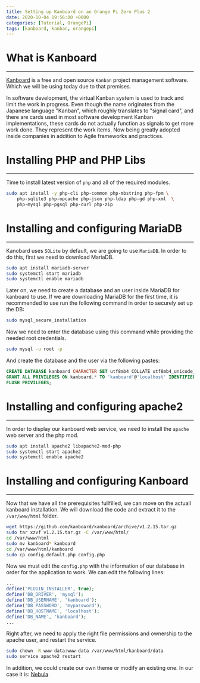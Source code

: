```yaml
---
title: Setting up Kanboard on an Orange Pi Zero Plus 2
date: 2020-10-04 19:56:00 +0000
categories: [Tutorial, OrangePi]
tags: [kanboard, kanban, orangepi]  
---
```


# What is Kanboard
---

[Kanboard](https://kanboard.org/) is a free and open source `Kanban` project management software. Which we will be using today due to that premises.

In software development, the virtual Kanban system is used to track and limit the work in progress. Even though the name originates from the Japanese language "Kanban", which roughly translates to "signal card", and there are cards used in most software development Kanban implementations, these cards do not actually function as signals to get more work done. They represent the work items. Now being greatly adopted inside companies in addition to Agile frameworks and practices.


# Installing PHP and PHP Libs
---

Time to install latest version of `php` and all of the required modules.

```bash
sudo apt install -y php-cli php-common php-mbstring php-fpm \
    php-sqlite3 php-opcache php-json php-ldap php-gd php-xml  \
    php-mysql php-pgsql php-curl php-zip
```

# Installing and configuring MariaDB
---

Kanobard uses `SQLite` by default, we are going to use `MariaDB`.
In order to do this, first we need to download MariaDB.

```bash
sudo apt install mariadb-server
sudo systemctl start mariadb
sudo systemctl enable mariadb
```

Later on, we need to create a database and an user inside MariaDB for kanboard to use.
If we are downloading MariaDB for the first time, it is recommended to use run the following command in order to securely set up the DB:

```bash
sudo mysql_secure_installation
```

Now we need to enter the database using this command while providing the needed root credentials.

```bash
sudo mysql -u root -p
```

And create the database and the user via the following pastes:

```sql
CREATE DATABASE kanboard CHARACTER SET utf8mb4 COLLATE utf8mb4_unicode_ci;
GRANT ALL PRIVILEGES ON kanboard.* TO 'kanboard'@'localhost' IDENTIFIED BY 'mypassword';
FLUSH PRIVILEGES;
```

# Installing and configuring apache2
---

In order to display our kanboard web service, we need to install the `apache` web server and the php mod.

```bash
sudo apt install apache2 libapache2-mod-php
sudo systemctl start apache2
sudo systemctl enable apache2
```

# Installing and configuring Kanboard
---

Now that we have all the prerequisites fullfilled, we can move on the actuall kanboard installation. We will download the code and extract it to the `/var/www/html` folder.

```bash
wget https://github.com/kanboard/kanboard/archive/v1.2.15.tar.gz
sudo tar xzvf v1.2.15.tar.gz -C /var/www/html/
cd /var/www/html
sudo mv kanboard* kanboard
cd /var/www/html/kanboard
sudo cp config.default.php config.php
```

Now we must edit the `config.php` with the information of our database in order for the application to work.
We can edit the following lines:

```php
...
define('PLUGIN_INSTALLER', true);
define('DB_DRIVER', 'mysql');
define('DB_USERNAME', 'kanboard');
define('DB_PASSWORD', 'mypassword');
define('DB_HOSTNAME', 'localhost');
define('DB_NAME', 'kanboard');
...
 ```

Right after, we need to apply the right file permissions and ownership to the apache user, and restart the service.

```bash
sudo chown -R www-data:www-data /var/www/html/kanboard/data
sudo service apache2 restart
```

In addition, we could create our own theme or modify an existing one.
In our case it is: [Nebula](https://github.com/kenlog/Nebula)